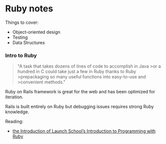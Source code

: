 # Ruby notes

Things to cover: 
- Object-oriented design
- Testing
- Data Structures

### Intro to Ruby

>"A task that takes dozens of lines of code to accomplish in Java >or a hundred in C could take just a few in Ruby thanks to Ruby >prepackaging so many useful functions into easy-to-use and >convenient methods."

Ruby on Rails framework is great for the web and has been optimized for iteration.

Rails is built entirely on Ruby but debugging issues requires strong Ruby knowledge.

Reading:
- [the Introduction of Launch School’s Introduction to Programming with Ruby](https://launchschool.com/books/ruby/read/introduction)